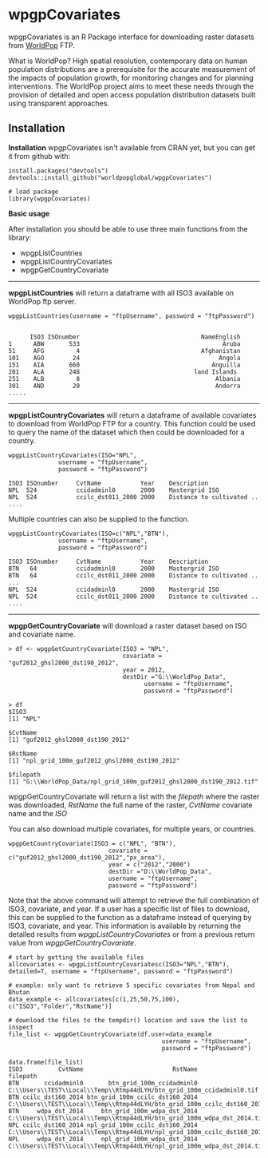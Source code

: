 wpgpCovariates
===================
wpgpCovariates is an R Package interface for downloading raster datasets from [WorldPop](http://www.worldpop.org.uk/) FTP.

What is WorldPop?
High spatial resolution, contemporary data on human population distributions are a prerequisite for the accurate measurement of the impacts of population growth, for monitoring changes and for planning interventions. The WorldPop project aims to meet these needs through the provision of detailed and open access population distribution datasets built using transparent approaches.

Installation
------------

**Installation**
wpgpCovariates isn't available from CRAN yet, but you can get it from github with:

    install.packages("devtools")
    devtools::install_github("worldpopglobal/wpgpCovariates")
    
    # load package
    library(wpgpCovariates)
    
**Basic usage**

After installation you should be able to use three main functions from the library:

 - wpgpListCountries
 - wpgpListCountryCovariates
 - wpgpGetCountryCovariate

----------

**wpgpListCountries** will return a dataframe with all ISO3 available on WorldPop ftp server.
```
wpgpListCountries(username = "ftpUsername", password = "ftpPassword")
      
      
      ISO3 ISOnumber                                  NameEnglish
1      ABW       533                                        Aruba
51     AFG         4                                  Afghanistan
101    AGO        24                                       Angola
151    AIA       660                                     Anguilla
201    ALA       248                                land Islands
251    ALB         8                                      Albania
301    AND        20                                      Andorra
.....
```


----------

**wpgpListCountryCovariates** will return a dataframe of available covariates to download from WorldPop FTP for a country. This function could be used to query the name of the dataset which then could be downloaded for a country.
```
wpgpListCountryCovariates(ISO="NPL", 
			  username = "ftpUsername", 
			  password = "ftpPassword")

ISO3 ISOnumber     CvtName           Year    Description
NPL  524           ccidadminl0       2000    Mastergrid ISO 
NPL  524           ccilc_dst011_2000 2000    Distance to cultivated ..
....
```

Multiple countries can also be supplied to the function.
```
wpgpListCountryCovariates(ISO=c("NPL","BTN"), 
			  username = "ftpUsername", 
			  password = "ftpPassword")

ISO3 ISOnumber     CvtName           Year    Description
BTN   64           ccidadminl0       2000    Mastergrid ISO 
BTN   64           ccilc_dst011_2000 2000    Distance to cultivated ..
...
NPL  524           ccidadminl0       2000    Mastergrid ISO 
NPL  524           ccilc_dst011_2000 2000    Distance to cultivated ..
....
```

----------

**wpgpGetCountryCovariate** will download a raster dataset based on ISO and covariate name.

```
> df <- wpgpGetCountryCovariate(ISO3 = "NPL",
                                covariate = "guf2012_ghsl2000_dst190_2012",
                                year = 2012,
                                destDir ="G:\\WorldPop_Data",
			                          username = "ftpUsername", 
			                          password = "ftpPassword")
						 
> df
$ISO3
[1] "NPL"

$CvtName
[1] "guf2012_ghsl2000_dst190_2012"

$RstName
[1] "npl_grid_100m_guf2012_ghsl2000_dst190_2012"

$filepath
[1] "G:\\WorldPop_Data/npl_grid_100m_guf2012_ghsl2000_dst190_2012.tif"      

```
wpgpGetCountryCovariate will return a list with the *filepath* where the raster was downloaded, *RstName* the full name of the raster, *CvtName* covariate name and the *ISO*
        
You can also download multiple covariates, for multiple years, or countries.
```
wpgpGetCountryCovariate(ISO3 = c("NPL", "BTN"),
                  			covariate = c("guf2012_ghsl2000_dst190_2012","px_area"),
                  			year = c("2012","2000")
                  			destDir ="D:\\WorldPop_Data",
                  			username = "ftpUsername", 
                  			password = "ftpPassword")
```
Note that the above command will attempt to retrieve the full combination of ISO3, covariate, and year. If a user has a specific list of files to download, this can be supplied to the function as a dataframe instead of querying by ISO3, covariate, and year. This information is available by returning the detailed results from *wpgpListCountryCovariates* or from a previous return value from *wpgpGetCountryCovariate*.

```
# start by getting the available files
allcovariates <- wpgpListCountryCovariatesc(ISO3="NPL","BTN"), detailed=T, username = "ftpUsername", password = "ftpPassword")

# example: only want to retrieve 5 specific covariates from Nepal and Bhutan
data_example <- allcovariates[c(1,25,50,75,100), c("ISO3","Folder","RstName")]

# download the files to the tempdir() location and save the list to inspect
file_list <- wpgpGetCountryCovariate(df.user=data_example
			                               username = "ftpUsername", 
			                               password = "ftpPassword")

data.frame(file_list)
ISO3          CvtName                         RstName                                                                           filepath
BTN       ccidadminl0       btn_grid_100m_ccidadminl0       C:\\Users\\TEST\\Local\\Temp\\Rtmp44dLYH/btn_grid_100m_ccidadminl0.tif
BTN ccilc_dst160_2014 btn_grid_100m_ccilc_dst160_2014       C:\\Users\\TEST\\Local\\Temp\\Rtmp44dLYH/btn_grid_100m_ccilc_dst160_2014.tif
BTN     wdpa_dst_2014     btn_grid_100m_wdpa_dst_2014       C:\\Users\\TEST\\Local\\Temp\\Rtmp44dLYH/btn_grid_100m_wdpa_dst_2014.tif
NPL ccilc_dst160_2014 npl_grid_100m_ccilc_dst160_2014       C:\\Users\\TEST\\Local\\Temp\\Rtmp44dLYH/npl_grid_100m_ccilc_dst160_2014.tif
NPL     wdpa_dst_2014     npl_grid_100m_wdpa_dst_2014       C:\\Users\\TEST\\Local\\Temp\\Rtmp44dLYH/npl_grid_100m_wdpa_dst_2014.tif

```